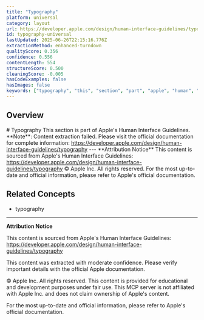 ```yaml
---
title: "Typography"
platform: universal
category: layout
url: https://developer.apple.com/design/human-interface-guidelines/typography
id: typography-universal
lastUpdated: 2025-06-26T22:15:16.776Z
extractionMethod: enhanced-turndown
qualityScore: 0.356
confidence: 0.556
contentLength: 554
structureScore: 0.500
cleaningScore: -0.005
hasCodeExamples: false
hasImages: false
keywords: ["typography", "this", "section", "part", "apple", "human", "interface", "guidelines", "note", "content"]
---
```

## Overview

\# Typography This section is part of Apple's Human Interface Guidelines. \*\*Note\*\*: Content extraction failed. Please visit the official documentation for complete information: https://developer.apple.com/design/human-interface-guidelines/typography --- \*\*Attribution Notice\*\* This content is sourced from Apple's Human Interface Guidelines: https://developer.apple.com/design/human-interface-guidelines/typography © Apple Inc. All rights reserved. For the most up-to-date and official information, please refer to Apple's official documentation.

## Related Concepts

- typography

---

**Attribution Notice**

This content is sourced from Apple's Human Interface Guidelines: https://developer.apple.com/design/human-interface-guidelines/typography

This content was extracted with moderate confidence. Please verify important details with the official Apple documentation.

© Apple Inc. All rights reserved. This content is provided for educational and development purposes under fair use. This MCP server is not affiliated with Apple Inc. and does not claim ownership of Apple's content.

For the most up-to-date and official information, please refer to Apple's official documentation.
